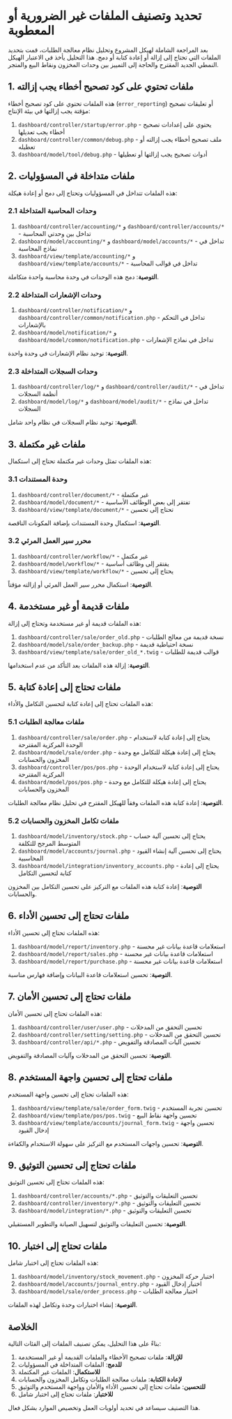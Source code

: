 # تحديد وتصنيف الملفات غير الضرورية أو المعطوبة

بعد المراجعة الشاملة لهيكل المشروع وتحليل نظام معالجة الطلبات، قمت بتحديد الملفات التي تحتاج إلى إزالة أو إعادة كتابة أو دمج. هذا التحليل يأخذ في الاعتبار الهيكل النمطي الجديد المقترح والحاجة إلى التمييز بين وحدات المخزون ونقاط البيع والمتجر.

## 1. ملفات تحتوي على كود تصحيح أخطاء يجب إزالته

هذه الملفات تحتوي على كود تصحيح أخطاء (`error_reporting`) أو تعليقات تصحيح مؤقتة يجب إزالتها في بيئة الإنتاج:

1. `dashboard/controller/startup/error.php` - يحتوي على إعدادات تصحيح أخطاء يجب تعديلها
2. `dashboard/controller/common/debug.php` - ملف تصحيح أخطاء يجب إزالته أو تعطيله
3. `dashboard/model/tool/debug.php` - أدوات تصحيح يجب إزالتها أو تعطيلها

## 2. ملفات متداخلة في المسؤوليات

هذه الملفات تتداخل في المسؤوليات وتحتاج إلى دمج أو إعادة هيكلة:

### 2.1 وحدات المحاسبة المتداخلة

1. `dashboard/controller/accounting/*` و `dashboard/controller/accounts/*` - تداخل بين وحدتي المحاسبة
2. `dashboard/model/accounting/*` و `dashboard/model/accounts/*` - تداخل في نماذج المحاسبة
3. `dashboard/view/template/accounting/*` و `dashboard/view/template/accounts/*` - تداخل في قوالب المحاسبة

**التوصية**: دمج هذه الوحدات في وحدة محاسبة واحدة متكاملة.

### 2.2 وحدات الإشعارات المتداخلة

1. `dashboard/controller/notification/*` و `dashboard/controller/common/notification.php` - تداخل في التحكم بالإشعارات
2. `dashboard/model/notification/*` و `dashboard/model/common/notification.php` - تداخل في نماذج الإشعارات

**التوصية**: توحيد نظام الإشعارات في وحدة واحدة.

### 2.3 وحدات السجلات المتداخلة

1. `dashboard/controller/log/*` و `dashboard/controller/audit/*` - تداخل في أنظمة السجلات
2. `dashboard/model/log/*` و `dashboard/model/audit/*` - تداخل في نماذج السجلات

**التوصية**: توحيد نظام السجلات في نظام واحد شامل.

## 3. ملفات غير مكتملة

هذه الملفات تمثل وحدات غير مكتملة تحتاج إلى استكمال:

### 3.1 وحدة المستندات

1. `dashboard/controller/document/*` - غير مكتملة
2. `dashboard/model/document/*` - تفتقر إلى بعض الوظائف الأساسية
3. `dashboard/view/template/document/*` - تحتاج إلى تحسين

**التوصية**: استكمال وحدة المستندات بإضافة المكونات الناقصة.

### 3.2 محرر سير العمل المرئي

1. `dashboard/controller/workflow/*` - غير مكتمل
2. `dashboard/model/workflow/*` - يفتقر إلى وظائف أساسية
3. `dashboard/view/template/workflow/*` - يحتاج إلى تحسين

**التوصية**: استكمال محرر سير العمل المرئي أو إزالته مؤقتاً.

## 4. ملفات قديمة أو غير مستخدمة

هذه الملفات قديمة أو غير مستخدمة وتحتاج إلى إزالة:

1. `dashboard/controller/sale/order_old.php` - نسخة قديمة من معالج الطلبات
2. `dashboard/model/sale/order_backup.php` - نسخة احتياطية قديمة
3. `dashboard/view/template/sale/order_old_*.twig` - قوالب قديمة للطلبات

**التوصية**: إزالة هذه الملفات بعد التأكد من عدم استخدامها.

## 5. ملفات تحتاج إلى إعادة كتابة

هذه الملفات تحتاج إلى إعادة كتابة لتحسين التكامل والأداء:

### 5.1 ملفات معالجة الطلبات

1. `dashboard/controller/sale/order.php` - يحتاج إلى إعادة كتابة لاستخدام الوحدة المركزية المقترحة
2. `dashboard/model/sale/order.php` - يحتاج إلى إعادة هيكلة للتكامل مع وحدة المخزون والحسابات
3. `dashboard/controller/pos/pos.php` - يحتاج إلى إعادة كتابة لاستخدام الوحدة المركزية المقترحة
4. `dashboard/model/pos/pos.php` - يحتاج إلى إعادة هيكلة للتكامل مع وحدة المخزون والحسابات

**التوصية**: إعادة كتابة هذه الملفات وفقاً للهيكل المقترح في تحليل نظام معالجة الطلبات.

### 5.2 ملفات تكامل المخزون والحسابات

1. `dashboard/model/inventory/stock.php` - يحتاج إلى تحسين آلية حساب المتوسط المرجح للتكلفة
2. `dashboard/model/accounts/journal.php` - يحتاج إلى تحسين آلية إنشاء القيود المحاسبية
3. `dashboard/model/integration/inventory_accounts.php` - يحتاج إلى إعادة كتابة لتحسين التكامل

**التوصية**: إعادة كتابة هذه الملفات مع التركيز على تحسين التكامل بين المخزون والحسابات.

## 6. ملفات تحتاج إلى تحسين الأداء

هذه الملفات تحتاج إلى تحسين الأداء:

1. `dashboard/model/report/inventory.php` - استعلامات قاعدة بيانات غير محسنة
2. `dashboard/model/report/sales.php` - استعلامات قاعدة بيانات غير محسنة
3. `dashboard/model/report/purchase.php` - استعلامات قاعدة بيانات غير محسنة

**التوصية**: تحسين استعلامات قاعدة البيانات وإضافة فهارس مناسبة.

## 7. ملفات تحتاج إلى تحسين الأمان

هذه الملفات تحتاج إلى تحسين الأمان:

1. `dashboard/controller/user/user.php` - تحسين التحقق من المدخلات
2. `dashboard/controller/setting/setting.php` - تحسين التحقق من المدخلات
3. `dashboard/controller/api/*.php` - تحسين آليات المصادقة والتفويض

**التوصية**: تحسين التحقق من المدخلات وآليات المصادقة والتفويض.

## 8. ملفات تحتاج إلى تحسين واجهة المستخدم

هذه الملفات تحتاج إلى تحسين واجهة المستخدم:

1. `dashboard/view/template/sale/order_form.twig` - تحسين تجربة المستخدم
2. `dashboard/view/template/pos/pos.twig` - تحسين واجهة نقاط البيع
3. `dashboard/view/template/accounts/journal_form.twig` - تحسين واجهة إدخال القيود

**التوصية**: تحسين واجهات المستخدم مع التركيز على سهولة الاستخدام والكفاءة.

## 9. ملفات تحتاج إلى تحسين التوثيق

هذه الملفات تحتاج إلى تحسين التوثيق:

1. `dashboard/controller/accounts/*.php` - تحسين التعليقات والتوثيق
2. `dashboard/controller/inventory/*.php` - تحسين التعليقات والتوثيق
3. `dashboard/model/integration/*.php` - تحسين التعليقات والتوثيق

**التوصية**: تحسين التعليقات والتوثيق لتسهيل الصيانة والتطوير المستقبلي.

## 10. ملفات تحتاج إلى اختبار

هذه الملفات تحتاج إلى اختبار شامل:

1. `dashboard/model/inventory/stock_movement.php` - اختبار حركة المخزون
2. `dashboard/model/accounts/journal_entry.php` - اختبار إدخال القيود
3. `dashboard/model/sale/order_process.php` - اختبار معالجة الطلبات

**التوصية**: إنشاء اختبارات وحدة وتكامل لهذه الملفات.

## الخلاصة

بناءً على هذا التحليل، يمكن تصنيف الملفات إلى الفئات التالية:

1. **للإزالة**: ملفات تصحيح الأخطاء والملفات القديمة أو غير المستخدمة
2. **للدمج**: الملفات المتداخلة في المسؤوليات
3. **للاستكمال**: الملفات غير المكتملة
4. **لإعادة الكتابة**: ملفات معالجة الطلبات وتكامل المخزون والحسابات
5. **للتحسين**: ملفات تحتاج إلى تحسين الأداء والأمان وواجهة المستخدم والتوثيق
6. **للاختبار**: ملفات تحتاج إلى اختبار شامل

هذا التصنيف سيساعد في تحديد أولويات العمل وتخصيص الموارد بشكل فعال.
